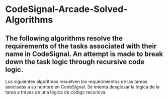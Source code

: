 # CodeSignal-Arcade-Solved-Algorithms

The following algorithms resolve the requirements of the tasks associated with their name in CodeSignal. 
An attempt is made to break down the task logic through recursive code logic.
--------------------------------------------------------------------------------------------------------
Los siguientes algoritmos resuelven los requerimientos de las tareas asociadas a su nombre en CodeSignal. 
Se intenta desglosar la lógica de la tarea a tráves de una lógica de código recursiva.
